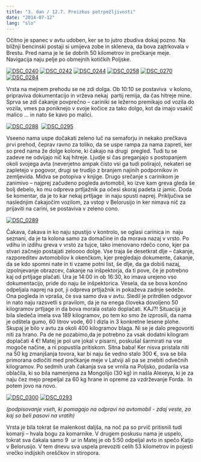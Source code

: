 ```yaml
---
title: "3. dan / 12.7. Preizkus potrpežljivosti"
date: "2014-07-12"
lang: "slo"
---
```


Očitno je spanec v avtu udoben, ker se to jutro zbudiva dokaj pozno. Na bližnji bencinski postaji si umijeva zobe in skleneva, da bova zajtrkovala v Brestu. Pred nama je le še dobrih 50 kilometrov in prečkanje meje. Navigacija naju pelje po obmejnih kotičkih Poljske.

[![DSC_0240](images/DSC_0240-300x200.jpg)](http://gremovmongolijo.com/wp-content/uploads/2014/07/DSC_0240.jpg) [![DSC_0242](images/DSC_0242-300x200.jpg)](http://gremovmongolijo.com/wp-content/uploads/2014/07/DSC_0242.jpg) [![DSC_0244](images/DSC_0244-300x200.jpg)](http://gremovmongolijo.com/wp-content/uploads/2014/07/DSC_0244.jpg) [![DSC_0258](images/DSC_0258-300x200.jpg)](http://gremovmongolijo.com/wp-content/uploads/2014/07/DSC_0258.jpg) [![DSC_0270](images/DSC_0270-300x200.jpg)](http://gremovmongolijo.com/wp-content/uploads/2014/07/DSC_0270.jpg) [![DSC_0284](images/DSC_0284-300x200.jpg)](http://gremovmongolijo.com/wp-content/uploads/2014/07/DSC_0284.jpg)

Vrsta na mejnem prehodu se ne zdi dolga. Ob 10:10 se postaviva  v kolono, pripraviva dokumentacijo in vrževa nekaj  partij remija, da čas hitreje mine. Sprva se zdi čakanje povprečno – cariniki se ležerno premikajo od vozila do vozila, vmes pa poniknejo v svoje kočice za tako dolgo, kot da imajo vsakič malico … in nato še kavo po malici.

[![DSC_0288](images/DSC_0288-300x200.jpg)](http://gremovmongolijo.com/wp-content/uploads/2014/07/DSC_0288.jpg)  [![DSC_0295](images/DSC_0295-300x200.jpg)](http://gremovmongolijo.com/wp-content/uploads/2014/07/DSC_0295.jpg)

Vseeno nama uspe dočakati zeleno luč na semaforju in nekako prečkava prvi prehod, čeprav ravno za toliko, da se uspe rampa za nama zapreti, ker so pred nama že dolge kolone, ki čakajo na drugi  pregled. Tudi tu se zadeve ne odvijajo nič kaj hitreje. Ljudje si čas preganjajo s postopanjem okoli svojega avta (neverjetno ampak čisto vsi ga tudi polirajo), nekateri se zapletejo v pogovor, drugi se trudijo z branjem najinih podpornikov in zemljevida. Midva se potopiva v knjige. Drugo srečanje s carinikom je zanimivo – najprej začudeno pogleda avtomobil, ko izve kam greva gleda še bolj debelo, ko mu odpreva prtljažnik pa očesi skoraj padeta iz jamic. Doda še komentar, da je to kar nekaj prtljage  in naju spusti naprej. Priključiva se naslednjim čakajočim vozilom, za vstop v Belorusijo in ker nimava nič za prijaviti na carini, se postaviva v zeleno cono.

[![DSC_0289](images/DSC_0289-300x200.jpg)](http://gremovmongolijo.com/wp-content/uploads/2014/07/DSC_0289.jpg)

Čakava, čakava in ko naju spustijo v kontrolo, se oglasi carinica in  naju seznani, da je ta kolona samo za domačine in da morava nazaj v vrsto. Po vdihu in izdihu greva v vrsto za tujce, tako imenovano rdečo cono, kjer pa stvari začnejo postajati zeloooo dolge. Vse traja še desetkrat dlje – čakanje, razporeditev avtomobilov k okenčkom, kjer pregledajo dokumente, čakanje, da se kdo spomni nate in ti vzame potni list, še dlje, da ga dobiš nazaj, izpolnjevanje obrazcev, čakanje na inšpektorja, da ti pove, če je potrebno kaj od prtljage plačati. Ura je 14:00 in ob 16:30, ko imava urejeno vso dokumentacijo, pride do naju še inšpektorica. Vesela, da se bova končno odpeljala naprej na pot, ji odpreva prtljažnik in pokaževa zadnje sedeže. Ona pogleda in vpraša, če sva samo dva v avtu. Sledil je pritrdilen odgovor in nato naju razsvetli s pravilom, da je na enega človeka dovoljeno 50 kilogramov prtljage in da bova morala ostalo doplačati. KAJ?! Situacija je bila sledeča imela sva 189 kilogramov, po tem ko smo že izprosili, da nama je odštela gumo, 60 litrov vode, 60 l dizla in 3 konkretne lesene plohe. Skupaj je bilo v avtu za okoli 400 kilogramov blaga. Ni se je dalo pregovoriti niti za hrano. Pa de ne pozabimo,da je potrebno za vsak dodatni kilogram doplačati 4 €! Matej je pol ure jokal v pisarni, poskušal šarmirati na vse mogoče načine, a ni popustila pritiskom. Sitna baba! Ker nisva pristala niti na 50 kg zmanjšanja tovora, kar bi naju še vedno stalo 300 €, sva se bila primorana odločiti med prečkanje meje v Latviji ali pa se znebiti odvečnih kilogramov. Po sedmih urah čakanja sva se vrnila na Poljsko, podarila vsa oblačila, ki so bila namenjena za Mongolijo (30 kg) in našla Alexeya, ki je za naju čez mejo prepeljal za 60 kg hrane in opreme za vzdrževanje Forda.  In potem jovo na novo.

[![DSC_0300](images/DSC_0300-300x200.jpg)](http://gremovmongolijo.com/wp-content/uploads/2014/07/DSC_0300.jpg) [![DSC_0293](images/DSC_0293-300x200.jpg)](http://gremovmongolijo.com/wp-content/uploads/2014/07/DSC_0293.jpg)

_(podpisovanje vseh, ki pomagajo na odpravi na avtomobil - zdaj veste, za kaj so beli pasovi na vratih)_

Vrsta je bila tokrat še malenkost daljša, na noč pa so prvič pritisnili tudi komarji – hvala bogu za komarnike. V drugem poskusu nama je uspelo, tokrat sva čakala samo 9  ur in Matej je ob 5:50 odpeljal avto in spečo Katjo v Belorusijo. V tem dnevu sva uspela prevoziti celih 53 kilometrov in pojesti vrečko indijskih oreščkov in stiropora.
